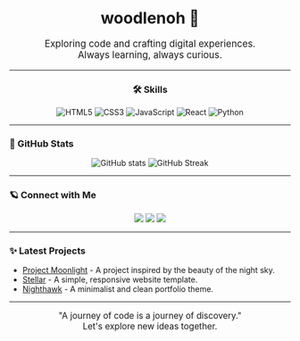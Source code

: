 <h1 align="center">woodlenoh 💫</h1>

<p align="center" style="font-size: 1.2em;">
  Exploring code and crafting digital experiences. <br>
  Always learning, always curious.
</p>

---

<h3 align="center"> 🛠️ Skills</h3>

<div align="center">
  <img src="https://img.shields.io/badge/HTML5-E34F26?style=for-the-badge&logo=html5&logoColor=white" alt="HTML5" />
  <img src="https://img.shields.io/badge/CSS3-1572B6?style=for-the-badge&logo=css3&logoColor=white" alt="CSS3" />
  <img src="https://img.shields.io/badge/JavaScript-F7DF1E?style=for-the-badge&logo=javascript&logoColor=323330" alt="JavaScript" />
  <img src="https://img.shields.io/badge/React-61DAFB?style=for-the-badge&logo=react&logoColor=20232A" alt="React" />
  <img src="https://img.shields.io/badge/Python-3776AB?style=for-the-badge&logo=python&logoColor=white" alt="Python" />
</div>

---

### 🌟 GitHub Stats

<div align="center">
<img src="https://github-readme-stats.vercel.app/api?username=woodlenoh" alt="GitHub stats" />
<img src="https://github-readme-streak-stats.herokuapp.com/?user=woodlenoh" alt="GitHub Streak" />
</div>

---

### 🪐 Connect with Me

<p align="center">
  <a href="https://twitter.com/woodlenoh"><img src="https://img.shields.io/badge/Twitter-1DA1F2?style=for-the-badge&logo=twitter&logoColor=white" /></a>
  <a href="https://linkedin.com/in/woodlenoh"><img src="https://img.shields.io/badge/LinkedIn-0A66C2?style=for-the-badge&logo=linkedin&logoColor=white" /></a>
  <a href="mailto:woodlenoh@example.com"><img src="https://img.shields.io/badge/Email-333333?style=for-the-badge&logo=gmail&logoColor=white" /></a>
</p>

---

### ✨ Latest Projects

- [Project Moonlight](https://github.com/woodlenoh/project-moonlight) - A project inspired by the beauty of the night sky.
- [Stellar](https://github.com/woodlenoh/stellar) - A simple, responsive website template.
- [Nighthawk](https://github.com/woodlenoh/nighthawk) - A minimalist and clean portfolio theme.

---

<p align="center" style="font-size: 1.1em;">
  "A journey of code is a journey of discovery."<br>
  Let's explore new ideas together.
</p>
